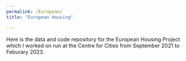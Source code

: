 ```yaml
---
permalink: /European/
title: "European Housing"

---
```


Here is the data and code repository for the European Housing Project which I worked on run at the Centre for Cities
from September 2021 to Feburary 2023.
